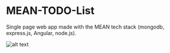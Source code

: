 # MEAN-TODO-List
Single page web app made with the MEAN tech stack (mongodb, express.js, Angular, node.js).

![alt text](https://i.imgur.com/xc0Kr7Q.jpg)
